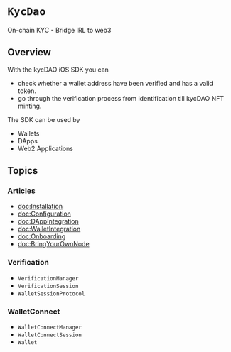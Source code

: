 # ``KycDao``

On-chain KYC - Bridge IRL to web3

## Overview

With the kycDAO iOS SDK you can 
- check whether a wallet address have been verified and has a valid token. 
- go through the verification process from identification till kycDAO NFT minting.

The SDK can be used by
- Wallets
- DApps
- Web2 Applications

## Topics

### Articles

- <doc:Installation>
- <doc:Configuration>
- <doc:DAppIntegration>
- <doc:WalletIntegration>
- <doc:Onboarding>
- <doc:BringYourOwnNode>

### Verification

- ``VerificationManager``
- ``VerificationSession``
- ``WalletSessionProtocol``

### WalletConnect

- ``WalletConnectManager``
- ``WalletConnectSession``
- ``Wallet``
